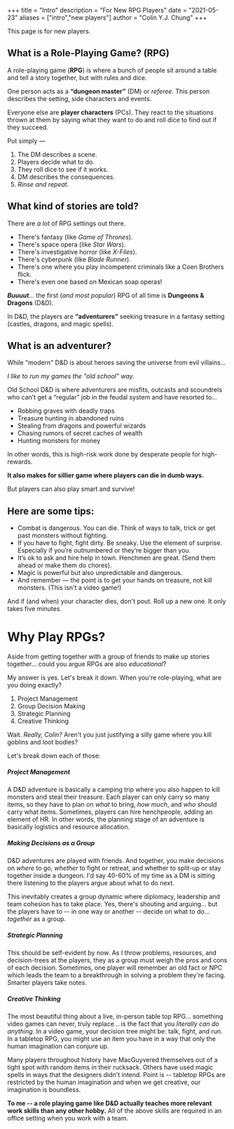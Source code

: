 +++
title = "Intro"
description = "For New RPG Players"
date = "2021-05-23"
aliases = ["intro","new players"]
author = "Colin Y.J. Chung"
+++

This page is for new players. 

## What is a Role-Playing Game? (RPG)

A role-playing game (**RPG**) is where a bunch of people sit around a table and tell a story together, but with rules and dice.

One person acts as a **“dungeon master”** (DM) or _referee_. This person describes the setting, side characters and events. 

Everyone else are **player characters** (PCs). They react to the situations thrown at them by saying what they want to do and roll dice to find out if they succeed.

Put simply —

1. The DM describes a scene. 
2. Players decide what to do.
3. They roll dice to see if it works.
4. DM describes the consequences.
5. _Rinse and repeat._

## What kind of stories are told?

There are _a lot_ of RPG settings out there. 

* There's fantasy (like _Game of Thrones_). 
* There's space opera (like _Star Wars_). 
* There's investigative horror (like _X-Files_). 
* There's cyberpunk (like _Blade Runner_).
* There's one where you play incompetent criminals like a Coen Brothers flick. 
* There's even one based on Mexican soap operas!

**_Buuuut_**... the first (_and most popular_) RPG of all time is **Dungeons & Dragons** (D&D).

In D&D, the players are **“adventurers”** seeking treasure in a fantasy setting (castles, dragons, and magic spells).

## What is an **adventurer**?

While "modern" D&D is about heroes saving the universe from evil villains... 

_I like to run my games the "old school" way._

Old School D&D is where adventurers are misfits, outcasts and scoundrels who can’t get a “regular” job in the feudal system and have resorted to...

* Robbing graves with deadly traps
* Treasure hunting in abandoned ruins
* Stealing from dragons and powerful wizards
* Chasing rumors of secret caches of wealth 
* Hunting monsters for money

In other words, this is high-risk work done by desperate people for high-rewards.

**It also makes for sillier game where players can die in dumb ways.**

But players can also play smart and survive!

## Here are some tips:

* Combat is dangerous. You can die. Think of ways to talk, trick or get past monsters without fighting.
* If you have to fight, fight dirty. Be sneaky. Use the element of surprise. Especially if you’re outnumbered or they’re bigger than you.
* It’s ok to ask and hire help in town. Henchmen are great. (Send them ahead or make them do chores).
* Magic is powerful but also unpredictable and dangerous.
* And remember — the point is to get your hands on treasure, not kill monsters. (This isn't a video game!)

And if (and when) your character dies, don't pout. Roll up a new one. It only takes five minutes.

# Why Play RPGs?

Aside from getting together with a group of friends to make up stories together... could you argue RPGs are also _educational_? 

My answer is yes. Let's break it down. When you're role-playing, what are you doing exactly?

1. Project Management
2. Group Decision Making
3. Strategic Planning
4. Creative Thinking

Wait. _Really, Colin?_ Aren't you just justifying a silly game where you kill goblins and loot bodies?

Let's break down each of those:

##### Project Management

A D&D adventure is basically a camping trip where you also happen to kill monsters and steal their treasure. Each player can only carry so many items, so they have to plan on _what_ to bring, _how much_, and _who_ should carry what items. Sometimes, players can hire henchpeople, adding an element of HR. In other words, the planning stage of an adventure is basically logistics and resource allocation.

##### Making Decisions as a Group

D&D adventures are played with friends. And together, you make decisions on _where_ to go, _whether_ to fight or retreat, and whether to split-up or stay together inside a dungeon. I'd say 40-60% of my time as a DM is sitting there listening to the players argue about what to do next.

This inevitably creates a group dynamic where diplomacy, leadership and team cohesion has to take place. Yes, there's shouting and arguing... but the players have to -- in one way or another -- decide on what to do... _together_ as a group.

##### Strategic Planning

This should be self-evident by now. As I throw problems, resources, and decision-trees at the players, they as a group must weigh the pros and cons of each decision. Sometimes, one player will remember an old fact or NPC which leads the team to a breakthrough in solving a problem they're facing. Smarter players take notes.

##### Creative Thinking

The most beautiful thing about a live, in-person table top RPG... something video games can never, truly replace... is the fact that you _literally can do anything_. In a video game, your decision tree might be: talk, fight, and run. In a tabletop RPG, you might use an item you have in a way that only the human imagination can conjure up. 

Many players throughout history have MacGuyvered themselves out of a tight spot with random items in their rucksack. Others have used magic spells in ways that the designers didn't intend. Point is -- tabletop RPGs are restricted by the human imagination and when we get creative, our imagination is boundless.

**To me -- a role playing game like D&D actually teaches more relevant work skills than any other hobby.** All of the above skills are required in an office setting when you work with a team.
